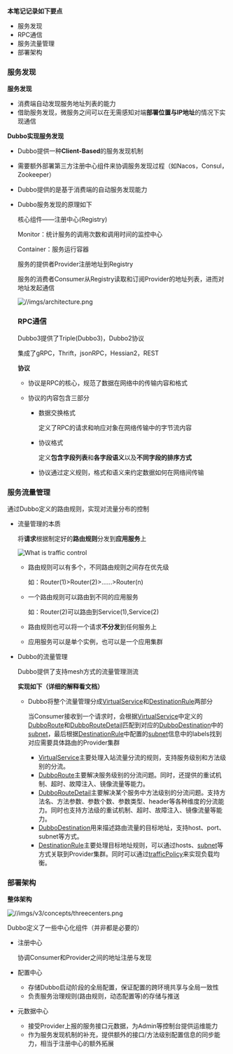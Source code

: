 **本笔记记录如下要点**

* 服务发现
* RPC通信
* 服务流量管理
* 部署架构

### 服务发现

**服务发现**

* 消费端自动发现服务地址列表的能力
* 借助服务发现，微服务之间可以在无需感知对端**部署位置与IP地址**的情况下实现通信



**Dubbo实现服务发现**

* Dubbo提供一种**Client-Based**的服务发现机制

* 需要额外部署第三方注册中心组件来协调服务发现过程（如Nacos，Consul，Zookeeper）

* Dubbo提供的是基于消费端的自动服务发现能力

* Dubbo服务发现的原理如下

  核心组件——注册中心(Registry)

  Monitor：统计服务的调用次数和调用时间的监控中心

  Container：服务运行容器

  服务的提供者Provider注册地址到Registry

  服务的消费者Consumer从Registry读取和订阅Provider的地址列表，进而对地址发起通信

  ![//imgs/architecture.png](https://dubbo.apache.org/imgs/architecture.png)

  

  ### RPC通信

  Dubbo3提供了Triple(Dubbo3)，Dubbo2协议

  集成了gRPC，Thrift，jsonRPC，Hessian2，REST

  

  **协议**

  * 协议是RPC的核心，规范了数据在网络中的传输内容和格式

  * 协议的内容包含三部分

    * 数据交换格式

      定义了RPC的请求和响应对象在网络传输中的字节流内容

    * 协议格式

      定义**包含字段列表**和**各字段语义**以及**不同字段的排序方式**

    * 协议通过定义规则，格式和语义来约定数据如何在网络间传输



### 服务流量管理

通过Dubbo定义的路由规则，实现对流量分布的控制

* 流量管理的本质

  将**请求**根据制定好的**路由规则**分发到**应用服务**上

  ![What is traffic control](https://dubbo.apache.org/imgs/v3/concepts/what-is-traffic-control.png)

  * 路由规则可以有多个，不同路由规则之间存在优先级

    如：Router(1)>Router(2)>......>Router(n)

  * 一个路由规则可以路由到不同的应用服务

    如：Router(2)可以路由到Service(1),Service(2)

  * 路由规则也可以将一个请求**不分发**到任何服务上

  * 应用服务可以是单个实例，也可以是一个应用集群 

  

* Dubbo的流量管理

  Dubbo提供了支持mesh方式的流量管理测流

  **实现如下（详细的解释看文档）**

  * Dubbo将整个流量管理分成[VirtualService](https://dubbo.apache.org/zh/docs/references/routers/virtualservice/)和[DestinationRule](https://dubbo.apache.org/zh/docs/references/routers/destination-rule/)两部分

    当Consumer接收到一个请求时，会根据[VirtualService](https://dubbo.apache.org/zh/docs/references/routers/virtualservice/)中定义的[DubboRoute](https://dubbo.apache.org/zh/docs/references/routers/virtualservice/#dubboroute)和[DubboRouteDetail](https://dubbo.apache.org/zh/docs/references/routers/virtualservice/#dubboroutedetail)匹配到对应的[DubboDestination](https://dubbo.apache.org/zh/docs/references/routers/virtualservice/#dubbodestination)中的[subnet](https://dubbo.apache.org/zh/docs/references/routers/destination-rule/#subset)，最后根据[DestinationRule](https://dubbo.apache.org/zh/docs/references/routers/destination-rule/)中配置的[subnet](https://dubbo.apache.org/zh/docs/references/routers/destination-rule/#subset)信息中的labels找到对应需要具体路由的Provider集群

    * [VirtualService](https://dubbo.apache.org/zh/docs/references/routers/virtualservice/)主要处理入站流量分流的规则，支持服务级别和方法级别的分流。
    * [DubboRoute](https://dubbo.apache.org/zh/docs/references/routers/virtualservice/#dubboroute)主要解决服务级别的分流问题。同时，还提供的重试机制、超时、故障注入、镜像流量等能力。
    * [DubboRouteDetail](https://dubbo.apache.org/zh/docs/references/routers/virtualservice/#dubboroutedetail)主要解决某个服务中方法级别的分流问题。支持方法名、方法参数、参数个数、参数类型、header等各种维度的分流能力。同时也支持方法级的重试机制、超时、故障注入、镜像流量等能力。
    * [DubboDestination](https://dubbo.apache.org/zh/docs/references/routers/virtualservice/#dubbodestination)用来描述路由流量的目标地址，支持host、port、subnet等方式。
    * [DestinationRule](https://dubbo.apache.org/zh/docs/references/routers/destination-rule/)主要处理目标地址规则，可以通过hosts、[subnet](https://dubbo.apache.org/zh/docs/references/routers/destination-rule/#subset)等方式关联到Provider集群。同时可以通过[trafficPolicy](https://dubbo.apache.org/zh/docs/references/routers/destination-rule/#trafficpolicy)来实现负载均衡。



### 部署架构

**整体架构**

![//imgs/v3/concepts/threecenters.png](https://dubbo.apache.org/imgs/v3/concepts/threecenters.png)

Dubbo定义了一些中心化组件（并非都是必要的）

* 注册中心

  协调Consumer和Provider之间的地址注册与发现

* 配置中心

  * 存储Dubbo启动阶段的全局配置，保证配置的跨环境共享与全局一致性
  * 负责服务治理规则(路由规则，动态配置等)的存储与推送

* 元数据中心

  * 接受Provider上报的服务接口元数据，为Admin等控制台提供运维能力
  * 作为服务发现机制的补充，提供额外的接口/方法级别配置信息的同步能力，相当于注册中心的额外拓展